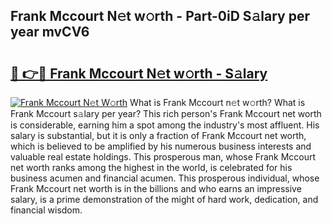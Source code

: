 ## Frank Mccourt N𝚎t w𝚘rth - Part-0iD S𝚊lary per year mvCV6

# <h2><a href="http://gc00rke.nevu.top/?p=Frank+Mccourt">🔗 👉🔴 Frank Mccourt N𝚎t w𝚘rth - S𝚊lary</a></h2>

[![Frank Mccourt N𝚎t W𝚘rth](https://i.imgur.com/EBH3L9S.jpeg)](http://gc00rke.nevu.top/?p=Frank+Mccourt)
What is Frank Mccourt n𝚎t w𝚘rth? What is Frank Mccourt s𝚊lary per year?
This rich person's Frank Mccourt net worth is considerable, earning him a spot among the industry's most affluent. His salary is substantial, but it is only a fraction of Frank Mccourt net worth, which is believed to be amplified by his numerous business interests and valuable real estate holdings. This prosperous man, whose Frank Mccourt net worth ranks among the highest in the world, is celebrated for his business acumen and financial acumen. This prosperous individual, whose Frank Mccourt net worth is in the billions and who earns an impressive salary, is a prime demonstration of the might of hard work, dedication, and financial wisdom.
